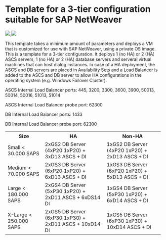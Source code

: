 # Template for a 3-tier configuration suitable for SAP NetWeaver

<a href="https://portal.azure.com/#create/Microsoft.Template/uri/https%3A%2F%2Fraw.githubusercontent.com%2FAzure%2Fazure-quickstart-templates%2Fmaster%2Fsap-templates%2F3-tier-user-image%2Fazuredeploy.json" target="_blank">
    <img src="http://azuredeploy.net/deploybutton.png"/>
</a>
<a href="http://armviz.io/#/?load=https%3A%2F%2Fraw.githubusercontent.com%2FAzure%2Fazure-quickstart-templates%2Fmaster%2Fsap-templates%2F3-tier-user-image%2Fazuredeploy.json" target="_blank">
    <img src="http://armviz.io/visualizebutton.png"/>
</a>

This template takes a minimum amount of parameters and deploys a VM that is customized for use with SAP NetWeaver, using a private OS image. This is a template for a 3-tier configuration. It deploys 1 (no HA) or 2 (HA) ASCS servers, 1 (no HA) or 2 (HA) database servers and serveral virtual machines that can host dialog instances. In case of a HA deployment, the ASCS and DB servers are placed in Availability Sets and a Load Balancer is added to the ASCS and DB server to allow HA configurations in the operating system (e.g. Windows Failover Cluster).

ASCS Internal Load Balancer ports: 445, 3200, 3300, 3600, 3900, 50013, 50014, 50016, 51013, 51014

ASCS Internal Load Balancer probe port: 62300

DB Internal Load Balancer ports: 1433

DB Internal Load Balancer probe port: 62300

<table>
	<tr>
		<th>Size</th>
		<th>HA</th>
		<th>Non-HA</th>
	</tr>
	<tr>
		<td>Small < 30.000 SAPS</td>
		<td>2xGS2 DB Server (4xP20 1xP20) + 3xD13 ASCS + DI</td>
		<td>1xGS2 DB Server (4xP20 1xP20) + 2xD13 ASCS + DI</td>
	</tr>
	<tr>
		<td>Medium < 70.000 SAPS</td>
		<td>2xGS3 DB Server (6xP20 1xP20) + 6xD13 ASCS + DI</td>
		<td>1xGS3 DB Server (6xP20 1xP20) + 5xD13 ASCS + DI</td>
	</tr>
	<tr>
		<td>Large < 180.000 SAPS</td>
		<td>2xGS4 DB Server (5xP30 1xP20) + 2xD11 ASCS + 6xDS14 DI</td>
		<td>1xGS4 DB Server (5xP30 1xP20) + 6xD14 ASCS + DI</td>
	</tr>
	<tr>
		<td>X-Large < 250.000 SAPS</td>
		<td>2xGS5 DB Server (6xP30 1xP30) + 2xD11 ASCS + 10xD14 DI</td>
		<td>1xGS5 DB Server (6xP30 1xP30) + 10xD14 ASCS + DI</td>
	</tr>
</table>				
